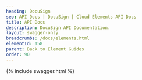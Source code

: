 ```yaml
---
heading: DocuSign
seo: API Docs | DocuSign | Cloud Elements API Docs
title: API Docs
description: DocuSign API Documentation.
layout: swagger-only
breadcrumbs: /docs/elements.html
elementId: 158
parent: Back to Element Guides
order: 90
---
```


{% include swagger.html %}
